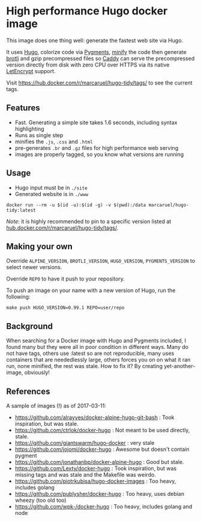 # High performance Hugo docker image

This image does one thing well: generate the fastest web site via Hugo.

It uses [Hugo](https://gohugo.io/), colorize code via
[Pygments](http://pygments.org/),
[minify](https://github.com/tdewolff/minify/cmd/minify) the code then generate
[brotli](https://github.com/google/brotli/) and gzip precompressed files so
[Caddy](https://caddyserver.com/) can serve the precompressed version directly
from disk with zero CPU over HTTPS via its native
[LetEncrypt](https://letsencrypt.org/) support.

Visit https://hub.docker.com/r/marcaruel/hugo-tidy/tags/ to see the current
tags.


## Features

- Fast. Generating a simple site takes 1.6 seconds, including syntax
  highlighting
- Runs as single step
- minifies the `.js`, `.css` and `.html`
- pre-generates `.br` and `.gz` files for high performance web serving
- images are properly tagged, so you know what versions are running


## Usage

- Hugo input must be in `./site`
- Generated website is in `./www`

```
docker run --rm -u $(id -u):$(id -g) -v $(pwd):/data marcaruel/hugo-tidy:latest
```

*Note*: it is highly recommended to pin to a specific version listed at
[hub.docker.com/r/marcaruel/hugo-tidy/tags/](https://hub.docker.com/r/marcaruel/hugo-tidy/tags/).


## Making your own

Override `ALPINE_VERSION`, `BROTLI_VERSION`, `HUGO_VERSION`, `PYGMENTS_VERSION`
to select newer versions.

Override `REPO` to have it push to your repository.

To push an image on your name with a new version of Hugo, run the following:
```
make push HUGO_VERSION=0.99.1 REPO=user/repo
```


## Background

When searching for a Docker image with Hugo and Pygments included, I found many
but they were all in poor condition in different ways. Many do not have tags,
others use :latest so are not reproducible, many uses containers that are
neededlessly large, others forces you on on what it ran run, none minified, the
rest was stale.  How to fix it? By creating yet-another-image, obviously!


## References

A sample of images (!) as of 2017-03-11:

- https://github.com/alrayyes/docker-alpine-hugo-git-bash : Took inspiration,
  but was stale.
- https://github.com/ctrlok/docker-hugo : Not meant to be used directly, stale.
- https://github.com/giantswarm/hugo-docker : very stale
- https://github.com/jojomi/docker-hugo : Awesome but doesn't contain pygment
- https://github.com/jonathanbp/docker-alpine-hugo : Good but stale.
- https://github.com/Lexty/docker-hugo : Took inspiration, but was missing tags
  and was stale and the Makefile was weirdo.
- https://github.com/piotrkubisa/hugo-docker-images : Too heavy, includes golang
- https://github.com/publysher/docker-hugo : Too heavy, uses debian wheezy (too
  old too)
- https://github.com/wpk-/docker-hugo : Too heavy, includes golang and node

